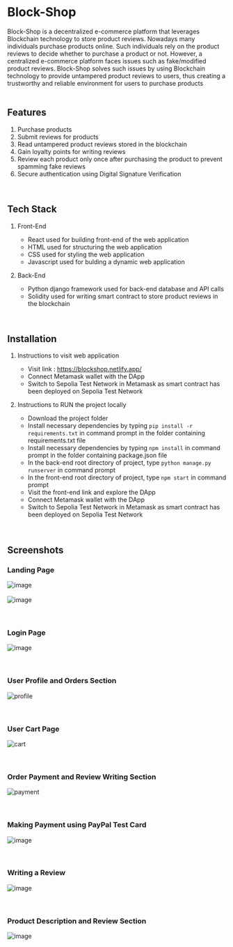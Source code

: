# Block-Shop
Block-Shop is a decentralized e-commerce platform that leverages Blockchain technology to store product reviews. Nowadays many individuals purchase products online. Such individuals rely on the product reviews to decide whether to purchase a product or not. However, a centralized e-commerce platform faces issues such as fake/modified product reviews. Block-Shop solves such issues by using Blockchain technology to provide untampered product reviews to users, thus creating a trustworthy and reliable environment for users to purchase products
<br>
<br>


## Features
1. Purchase products
2. Submit reviews for products
3. Read untampered product reviews stored in the blockchain
4. Gain loyalty points for writing reviews 
5. Review each product only once after purchasing the product to prevent spamming fake reviews
6. Secure authentication using Digital Signature Verification
<br>

## Tech Stack
1. Front-End 
    * React used for building front-end of the web application
    * HTML used for structuring the web application
    * CSS used for styling the web application
    * Javascript used for bulding a dynamic web application
    
2. Back-End
    * Python django framework used for back-end database and API calls
    * Solidity used for writing smart contract to store product reviews in the blockchain
<br>

## Installation
1. Instructions to visit web application
   * Visit link : https://blockshop.netlify.app/
   * Connect Metamask wallet with the DApp
   * Switch to Sepolia Test Network in Metamask as smart contract has been deployed on Sepolia Test Network

2. Instructions to RUN the project locally
   * Download the project folder
   * Install necessary dependencies by typing `pip install -r requirements.txt` in command prompt in the folder containing requirements.txt file
   * Install necessary dependencies by typing `npm install` in command prompt in the folder containing package.json file
   * In the back-end root directory of project, type `python manage.py runserver` in command prompt
   * In the front-end root directory of project, type `npm start` in command prompt
   * Visit the front-end link and explore the DApp
   * Connect Metamask wallet with the DApp
   * Switch to Sepolia Test Network in Metamask as smart contract has been deployed on Sepolia Test Network
<br>

## Screenshots

### Landing Page
![image](https://github.com/shobhitmir/Block-Shop/assets/73059947/d8eb2f16-7954-4c0e-bd89-ecde54404c5f)
<br>
<br>
![image](https://github.com/shobhitmir/Block-Shop/assets/73059947/5bb3fa63-4dc2-4423-b882-fb976570ca28)
<br>
<br>
<br>


### Login Page
![image](https://github.com/shobhitmir/Block-Shop/assets/73059947/74af38dd-d125-4d95-93a4-0fa5d5a7596a)
<br>
<br>
<br>



### User Profile and Orders Section
![profile](https://user-images.githubusercontent.com/73059947/148222479-25b0d1e7-c860-4bdc-a073-03ef06f436c2.png)
<br>
<br>
<br>


### User Cart Page
![cart](https://user-images.githubusercontent.com/73059947/148222829-004ada5f-12d6-40e4-9dc8-bd6a39b6369f.png)
<br>
<br>
<br>


### Order Payment and Review Writing Section
![payment](https://user-images.githubusercontent.com/73059947/148222560-4fa69fcd-7135-4276-b2a0-6927953d9074.png)
<br>
<br>
<br>


### Making Payment using PayPal Test Card
![image](https://github.com/shobhitmir/Block-Shop/assets/73059947/3a0a1831-4675-4c84-9d26-5466f97861b4)
<br>
<br>
<br>

### Writing a Review
![image](https://github.com/shobhitmir/Block-Shop/assets/73059947/5eb9120a-3b55-4da9-ac7d-4985212020c6)
<br>
<br>
<br>


### Product Description and Review Section 
![image](https://github.com/shobhitmir/Block-Shop/assets/73059947/6acf1056-e723-48b6-b540-206a9639674f)
